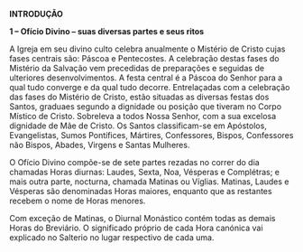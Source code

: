 **INTRODUÇÃO**

**1 – Ofício Divino – suas diversas partes e seus ritos**

A Igreja em seu divino culto celebra anualmente o Mistério de Cristo cujas fases centrais são: Páscoa e Pentecostes. A celebração destas fases do Mistério da Salvação vem precedidas de preparações e seguidas de ulteriores desenvolvimentos. A festa central é a Páscoa do Senhor para a qual tudo converge e da qual tudo decorre. Entrelaçadas com a celebração das fases do Mistério de Cristo, estão situadas as diversas festas dos Santos, graduaes segundo a dignidade ou posição que tiveram no Corpo Místico de Cristo. Sobreleva a todos Nossa Senhor, com a sua excelosa dignidade de Mãe de Cristo. Os Santos classificam-se em Apóstolos, Evangelistas, Sumos Pontífices, Mártires, Confessores, Bispos, Confessores não Bispos, Abades, Virgens e Santas Mulheres.

O Ofício Divino compõe-se de sete partes rezadas no correr do dia chamadas Horas diurnas: Laudes, Sexta, Noa, Vésperas e Complétras; e mais outra parte, nocturna, chamada Matinas ou Víglias. Matinas, Laudes e Vésperas são denominadas Horas maiores, enquanto que as restantes recebem o nome de Horas menores.

Com exceção de Matinas, o Diurnal Monástico contém todas as demais Horas do Breviário. O significado próprio de cada Hora canónica vai explicado no Salterio no lugar respectivo de cada uma.
